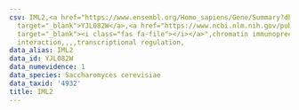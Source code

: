 ```yaml
---
csv: IML2,<a href="https://www.ensembl.org/Homo_sapiens/Gene/Summary?db=core;g=YJL082W"
  target="_blank">YJL082W</a>,<a href="https://www.ncbi.nlm.nih.gov/pubmed/15343339"
  target="_blank"><i class="fas fa-file"></i></a>",chromatin immunoprecipitation assay,direct
  interaction,,,,transcriptional regulation,
data_alias: IML2
data_id: YJL082W
data_numevidence: 1
data_species: Saccharomyces cerevisiae
data_taxid: '4932'
title: IML2
---
```

